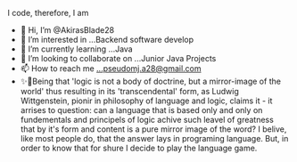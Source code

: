 I code, therefore, I am
- 👋 Hi, I’m @AkirasBlade28
- 👀 I’m interested in ...Backend software develop
- 🌱 I’m currently learning ...Java
- 💞️ I’m looking to collaborate on ...Junior Java Projects
- 📫 How to reach me ...pseudomj.a28@gmail.com
- ✨🌱Being that 'logic is not a body of doctrine, but a mirror-image of the world' thus resulting in its 'transcendental' form, as Ludwig Wittgenstein, pionir in philosophy of language and logic, claims it - it arrises to question: can a language that is based only and only on fundementals and principels of logic achive such leavel of greatness that by it's form and content is a pure  mirror image of the word? I belive, like most people do, that the answer lays in programing language. But, in order to know that for shure I decide to play the language game.

<!---
AkirasBlade28/AkirasBlade28 is a ✨ special ✨ repository because its `README.md` (this file) appears on your GitHub profile.
You can click the Preview link to take a look at your changes.
--->
